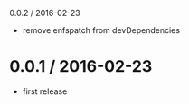 0.0.2 / 2016-02-23

  * remove enfspatch from devDependencies
  
0.0.1 / 2016-02-23
==================

  * first release
